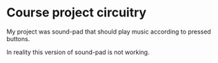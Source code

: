 # Course project circuitry

My project was sound-pad that should play music according to pressed buttons.

In reality this version of sound-pad is not working.
